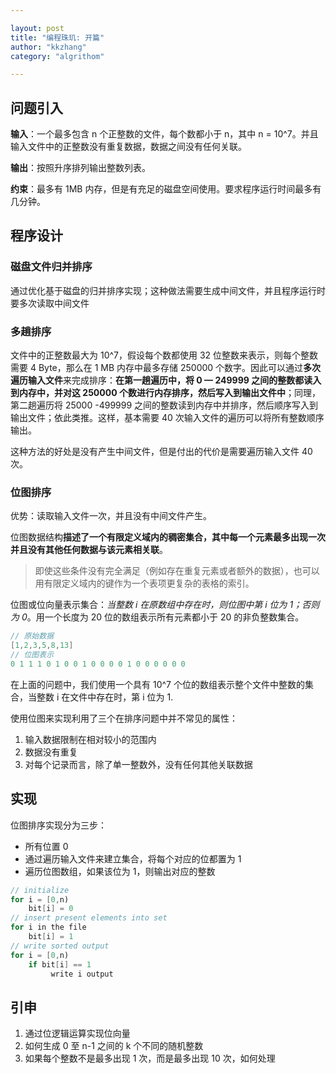 ```yaml
---

layout: post
title: "编程珠玑: 开篇"
author: "kkzhang"
category: "algrithom"

---
```


## 问题引入

**输入**：一个最多包含 n 个正整数的文件，每个数都小于 n，其中 n = 10^7。并且输入文件中的正整数没有重复数据，数据之间没有任何关联。

**输出**：按照升序排列输出整数列表。

**约束**：最多有 1MB 内存，但是有充足的磁盘空间使用。要求程序运行时间最多有几分钟。

## 程序设计

### 磁盘文件归并排序

通过优化基于磁盘的归并排序实现；这种做法需要生成中间文件，并且程序运行时要多次读取中间文件

### 多趟排序

文件中的正整数最大为 10^7，假设每个数都使用 32 位整数来表示，则每个整数需要 4 Byte，那么在 1 MB 内存中最多存储 250000 个数字。因此可以通过**多次遍历输入文件**来完成排序：**在第一趟遍历中，将 0 — 249999 之间的整数都读入到内存中，并对这 250000 个数进行内存排序，然后写入到输出文件中**；同理，第二趟遍历将 25000 -499999 之间的整数读到内存中并排序，然后顺序写入到输出文件；依此类推。这样，基本需要 40 次输入文件的遍历可以将所有整数顺序输出。

这种方法的好处是没有产生中间文件，但是付出的代价是需要遍历输入文件 40 次。

### 位图排序

优势：读取输入文件一次，并且没有中间文件产生。

位图数据结构**描述了一个有限定义域内的稠密集合，其中每一个元素最多出现一次并且没有其他任何数据与该元素相关联**。

> 即使这些条件没有完全满足（例如存在重复元素或者额外的数据），也可以用有限定义域内的键作为一个表项更复杂的表格的索引。

位图或位向量表示集合：*当整数 i 在原数组中存在时，则位图中第 i 位为 1；否则为 0*。用一个长度为 20 位的数组表示所有元素都小于 20 的非负整数集合。

```java
// 原始数据
[1,2,3,5,8,13]
// 位图表示
0 1 1 1 0 1 0 0 1 0 0 0 0 1 0 0 0 0 0 0 
```

在上面的问题中，我们使用一个具有 10^7 个位的数组表示整个文件中整数的集合，当整数 i 在文件中存在时，第 i 位为 1. 

使用位图来实现利用了三个在排序问题中并不常见的属性：

1. 输入数据限制在相对较小的范围内
2. 数据没有重复
3. 对每个记录而言，除了单一整数外，没有任何其他关联数据

## 实现

位图排序实现分为三步：

* 所有位置 0
* 通过遍历输入文件来建立集合，将每个对应的位都置为 1
* 遍历位图数组，如果该位为 1，则输出对应的整数

```java
// initialize
for i = [0,n)
    bit[i] = 0
// insert present elements into set
for i in the file
    bit[i] = 1
// write sorted output
for i = [0,n)
    if bit[i] == 1
         write i output
```

## 引申

1. 通过位逻辑运算实现位向量
2. 如何生成 0 至 n-1 之间的 k 个不同的随机整数
3. 如果每个整数不是最多出现 1 次，而是最多出现 10 次，如何处理



